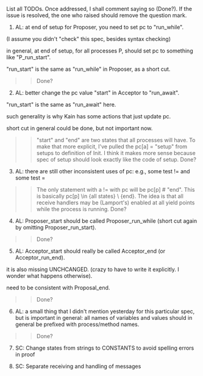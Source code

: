 List all TODOs. Once addressed, I shall comment saying so (Done?). If the issue is resolved,
the one who raised should remove the question mark.

1) AL: at end of setup for Proposer, you need to set pc to "run_while".

  (I assume you didn't "check" this spec, besides syntax checking)

  in general, at end of setup, for all processes P,
  should set pc to something like "P_run_start".

  "run_start" is the same as "run_while" in Proposer, as a short cut.

>> Done?

2) AL: better change the pc value "start" in Acceptor to "run_await".

  "run_start" is the same as "run_await" here.

  such generality is why Kain has some actions that just update pc.

  short cut in general could be done, but not important now.

>> "start" and "end" are two states that all processes will have.
To make that more explicit, I've pulled the pc[a] = "setup" from
setups to definition of Init. I think it makes more sense because
spec of setup should look exactly like the code of setup. Done?

3) AL: there are still other inconsistent uses of pc:
  e.g., some test != and some test =

>> The only statement with a != with pc will be pc[p] # "end".
    This is basically pc[p] \in {all states} \ {end}. The idea is
    that all receive handlers may be (Lamport's) enabled at all
    yield points while the process is running. Done?
    
4) AL: Proposer_start should be called Proposer_run_while 
  (short cut again by omitting Proposer_run_start).

>> Done?

5) AL: Acceptor_start should really be called Acceptor_end (or Acceptor_run_end).

  it is also missing UNCHCANGED.
  (crazy to have to write it explicitly. I wonder what happens otherwise).
   
  need to be consistent with Proposal_end.

>> Done?

6) AL: a small thing that I didn't mention yesterday for this particular spec,
  but is important in general: all names of variables and values
  should in general be prefixed with process/method names.

>> Done?

7) SC: Change states from strings to CONSTANTS to avoid spelling errors in proof

8) SC: Separate receiving and handling of messages
